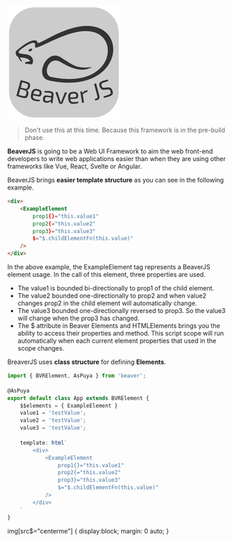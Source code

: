 ![](./images/icon.png?style=centerme)

> Don't use this at this time.
> Because this framework is in the pre-build phase.

**BeaverJS** is going to be a Web UI Framework to aim the web front-end developers to write web applications easier than when they are using other frameworks like Vue, React, Svelte or Angular.



BeaverJS brings **easier template structure** as you can see in the following example.

```html
<div>
	<ExampleElement
		prop1{}="this.value1"
		prop2{="this.value2"
		prop3}="this.value3"
		$="$.childElementFn(this.value)"
    />
</div>
```

In the above example, the ExampleElement tag represents a BeaverJS element usage. In the call of this element, three properties are used.

- The value1 is bounded bi-directionally to prop1 of the child element. 
- The value2 bounded one-directionally to prop2 and when value2 changes prop2 in the child element will automatically change.
- The value3 bounded one-directionally reversed to prop3. So the value3 will change when the prop3 has changed.
- The $ attribute in Beaver Elements and HTMLElements brings you the ability to access their properties and method. This script scope will run automatically when each current element properties that used in the scope changes.

BreaverJS uses **class structure** for defining **Elements**.

```typescript
import { BVRElement, AsPuya } from 'beaver';

@AsPuya
export default class App extends BVRElement {
    $$elements = { ExampleElement }
    value1 = 'testValue';
	value2 = 'testValue';
	value3 = 'testValue';

	template: html`
		<div>
			<ExampleElement
				prop1{}="this.value1"
				prop2{="this.value2"
				prop3}="this.value3"
				$="$.childElementFn(this.value)"
        	/>
        </div>
	`
}
```



img[src$="centerme"] {
  display:block;
  margin: 0 auto;
}